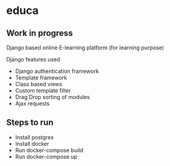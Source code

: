 # educa

## Work in progress
Django based online E-learning platform (for learning purpose)

Django features used
* Django authentication framework
* Template framework
* Class based views
* Custom template filter
* Drag Drop sorting of modules
* Ajax requests


## Steps to run
* Install postgres
* Install docker
* Run docker-compose build
* Run docker-compose up